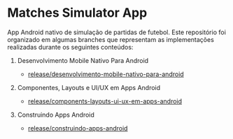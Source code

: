 # Matches Simulator App
App Android nativo de simulação de partidas de futebol. Este repositório foi organizado em algumas branches que representam as implementações realizadas durante os seguintes conteúdos:

1. Desenvolvimento Mobile Nativo Para Android
    - [release/desenvolvimento-mobile-nativo-para-android](https://github.com/saulo-coimbra47/matches-simulator-app/tree/release/desenvolvimento-mobile-nativo-para-android)

2. Componentes, Layouts e UI/UX em Apps Android
    - [release/components-layouts-ui-ux-em-apps-android](https://github.com/saulo-coimbra47/matches-simulator-app/tree/release/components-layouts-ui-ux-em-apps-android)

3. Construindo Apps Android
    - [release/construindo-apps-android](https://github.com/saulo-coimbra47/matches-simulator-app/tree/release/construindo-apps-android)

